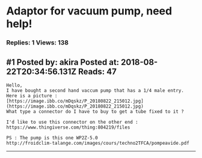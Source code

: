 # Adaptor for vacuum pump, need help!

### Replies: 1 Views: 138

## \#1 Posted by: akira Posted at: 2018-08-22T20:34:56.131Z Reads: 47

```
Hello,
I have bought a second hand vaccum pump that has a 1/4 male entry. Here is a picture : 
[https://image.ibb.co/mDqskz/P_20180822_215012.jpg](https://image.ibb.co/mDqskz/P_20180822_215012.jpg)
What type a connector do I have to buy to get a tube fixed to it ? 

I'd like to use this connector on the other end : 
https://www.thingiverse.com/thing:804219/files 

PS : The pump is this one WP2Z-5.0
http://froidclim-talange.com/images/cours/techno2TFCA/pompeavide.pdf
```

---
